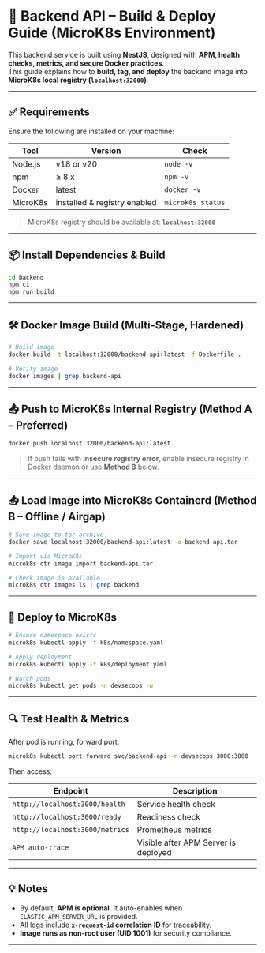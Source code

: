 # 🚀 Backend API – Build & Deploy Guide (MicroK8s Environment)

This backend service is built using **NestJS**, designed with **APM, health checks, metrics, and secure Docker practices**.  
This guide explains how to **build, tag, and deploy** the backend image into **MicroK8s local registry (`localhost:32000`)**.

---

## ✅ Requirements

Ensure the following are installed on your machine:

| Tool | Version | Check |
|------|--------|-------|
| Node.js | v18 or v20 | `node -v` |
| npm | ≥ 8.x | `npm -v` |
| Docker | latest | `docker -v` |
| MicroK8s | installed & registry enabled | `microk8s status` |

> MicroK8s registry should be available at: **`localhost:32000`**

---

## 📦 Install Dependencies & Build

```bash
cd backend
npm ci
npm run build
```

---

## 🛠 Docker Image Build (Multi-Stage, Hardened)

```bash
# Build image
docker build -t localhost:32000/backend-api:latest -f Dockerfile .

# Verify image
docker images | grep backend-api
```

---

## 📤 Push to MicroK8s Internal Registry (Method A – Preferred)

```bash
docker push localhost:32000/backend-api:latest
```

> If push fails with **insecure registry error**, enable insecure registry in Docker daemon or use **Method B** below.

---

## 📥 Load Image into MicroK8s Containerd (Method B – Offline / Airgap)

```bash
# Save image to tar archive
docker save localhost:32000/backend-api:latest -o backend-api.tar

# Import via MicroK8s
microk8s ctr image import backend-api.tar

# Check image is available
microk8s ctr images ls | grep backend
```

---

## 🚀 Deploy to MicroK8s

```bash
# Ensure namespace exists
microk8s kubectl apply -f k8s/namespace.yaml

# Apply deployment
microk8s kubectl apply -f k8s/deployment.yaml

# Watch pods
microk8s kubectl get pods -n devsecops -w
```

---

## 🔍 Test Health & Metrics

After pod is running, forward port:

```bash
microk8s kubectl port-forward svc/backend-api -n devsecops 3000:3000
```

Then access:

| Endpoint | Description |
|----------|------------|
| `http://localhost:3000/health` | Service health check |
| `http://localhost:3000/ready` | Readiness check |
| `http://localhost:3000/metrics` | Prometheus metrics |
| `APM auto-trace` | Visible after APM Server is deployed |

---

## 💡 Notes

- By default, **APM is optional**. It auto-enables when `ELASTIC_APM_SERVER_URL` is provided.
- All logs include **`x-request-id` correlation ID** for traceability.
- **Image runs as non-root user (UID 1001)** for security compliance.

---
